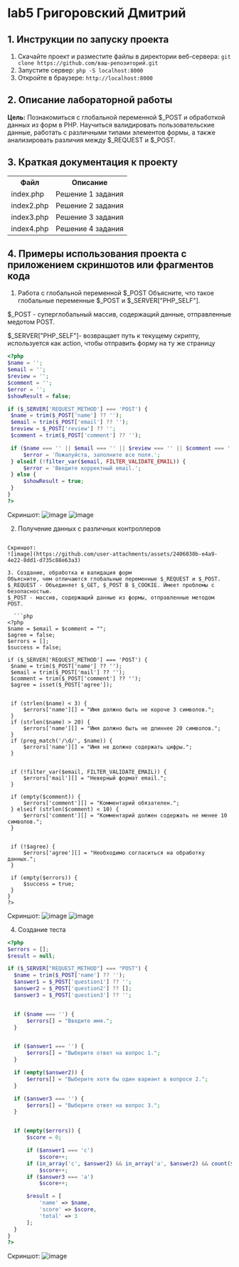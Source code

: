 # lab5 Григоровский Дмитрий
## 1. Инструкции по запуску проекта
1. Скачайте проект и разместите файлы в директории веб-сервера:
`git clone https://github.com/ваш-репозиторий.git`
2. Запустите сервер:
   `php -S localhost:8000`
4. Откройте в браузере:
   `http://localhost:8000`
## 2. Описание лабораторной работы   
__Цель:__ Познакомиться с глобальной переменной $_POST и обработкой данных из форм в PHP. Научиться валидировать пользовательские данные, работать с различными типами элементов формы, а также анализировать различия между $_REQUEST и $_POST.
## 3. Краткая документация к проекту 
<table>
    <tr>
        <th>Файл</th>
        <th>Описание</th>
    </tr>
    <tr>
        <td>index.php</td>
        <td>Решение 1 задания</td>
    </tr>
    <tr>
       <td>index2.php</td>
      <td>Решение 2 задания </td>
    </tr>
     <tr>
          <td>index3.php</td>
      <td>Решение 3 задания </td>
    </tr>
   <tr>
          <td>index4.php</td>
      <td>Решение 4 задания </td>
    </tr>
</table>

## 4. Примеры использования проекта с приложением скриншотов или фрагментов кода
1. Работа с глобальной переменной $_POST
   Объясните, что такое глобальные переменные $_POST и $_SERVER["PHP_SELF"].

$_POST - суперглобальный массив, содержащий данные, отправленные медотом POST.

$_SERVER["PHP_SELF"]- возвращает путь к текущему скрипту, используется как action, чтобы отправить форму на ту же страницу

   ```php
   <?php
$name = '';
$email = '';
$review = '';
$comment = '';
$error = '';
$showResult = false;

if ($_SERVER['REQUEST_METHOD'] === 'POST') {
    $name = trim($_POST['name'] ?? '');
    $email = trim($_POST['email'] ?? '');
    $review = $_POST['review'] ?? '';
    $comment = trim($_POST['comment'] ?? '');

    if ($name === '' || $email === '' || $review === '' || $comment === '') {
        $error = 'Пожалуйста, заполните все поля.';
    } elseif (!filter_var($email, FILTER_VALIDATE_EMAIL)) {
        $error = 'Введите корректный email.';
    } else {
        $showResult = true;
    }
}
?>
   ```
Скриншот:
![image](https://github.com/user-attachments/assets/563dc911-27cf-49e9-a0cc-fd8451db7bfd)
![image](https://github.com/user-attachments/assets/0f6d45ef-3ec5-44e7-92e7-3853e40be082)

2. Получение данных с различных контроллеров
   
   ```php
 <?php
if ($_SERVER['REQUEST_METHOD'] === 'POST') {
    $age = $_POST['age'];
    $course = $_POST['course'];
    $experience = $_POST['experience'];
    $notify = isset($_POST['notify']) ? 'Да' : 'Нет';
    $goal = $_POST['goal'];

}
?>
   ```
Скриншот:
![image](https://github.com/user-attachments/assets/2406030b-e4a9-4e22-8dd1-d735c88e63a3)

3. Создание, обработка и валидация форм
Объясните, чем отличаются глобальные переменные $_REQUEST и $_POST.
$_REQUEST - Объединяет $_GET, $_POST B $_COOKIE. Имеет проблемы с безопасностью.
$_POST - массив, содержащий данные из формы, отправленные методом POST.

     ```php
<?php
$name = $email = $comment = "";
$agree = false;
$errors = [];
$success = false;

if ($_SERVER['REQUEST_METHOD'] === 'POST') {
    $name = trim($_POST['name'] ?? '');
    $email = trim($_POST['mail'] ?? '');
    $comment = trim($_POST['comment'] ?? '');
    $agree = isset($_POST['agree']);


    if (strlen($name) < 3) {
        $errors['name'][] = "Имя должно быть не короче 3 символов.";
    }
    if (strlen($name) > 20) {
        $errors['name'][] = "Имя должно быть не длиннее 20 символов.";
    }
    if (preg_match('/\d/', $name)) {
        $errors['name'][] = "Имя не должно содержать цифры.";
    }


    if (!filter_var($email, FILTER_VALIDATE_EMAIL)) {
        $errors['mail'][] = "Неверный формат email.";
    }

    if (empty($comment)) {
        $errors['comment'][] = "Комментарий обязателен.";
    } elseif (strlen($comment) < 10) {
        $errors['comment'][] = "Комментарий должен содержать не менее 10 символов.";
    }


    if (!$agree) {
        $errors['agree'][] = "Необходимо согласиться на обработку данных.";
    }

    if (empty($errors)) {
        $success = true;
    }
}
?>

   ```
Скриншот:
![image](https://github.com/user-attachments/assets/831f8957-36d1-4347-b717-b19386facdd5)
![image](https://github.com/user-attachments/assets/30a0c4c6-61c5-4561-81f1-b46a67fa2f56)

4. Создание теста
   
  ```php
<?php
$errors = [];
$result = null;

if ($_SERVER["REQUEST_METHOD"] === "POST") {
    $name = trim($_POST['name'] ?? '');
    $answer1 = $_POST['question1'] ?? '';
    $answer2 = $_POST['question2'] ?? [];
    $answer3 = $_POST['question3'] ?? '';


    if ($name === '') {
        $errors[] = "Введите имя.";
    }


    if ($answer1 === '') {
        $errors[] = "Выберите ответ на вопрос 1.";
    }

    if (empty($answer2)) {
        $errors[] = "Выберите хотя бы один вариант в вопросе 2.";
    }

    if ($answer3 === '') {
        $errors[] = "Выберите ответ на вопрос 3.";
    }


    if (empty($errors)) {
        $score = 0;

        if ($answer1 === 'c')
            $score++;
        if (in_array('c', $answer2) && in_array('a', $answer2) && count($answer2) === 2)
            $score++;
        if ($answer3 === 'a')
            $score++;

        $result = [
            'name' => $name,
            'score' => $score,
            'total' => 3
        ];
    }
}
?>

   ```
Скриншот:
![image](https://github.com/user-attachments/assets/ce0cb2fe-5cd1-4e21-a51f-eebacb78fd92)



